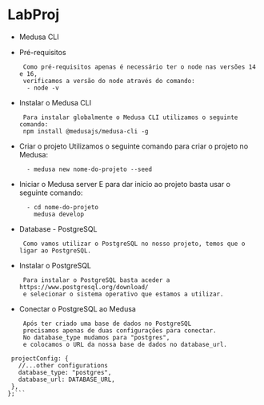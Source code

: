 # LabProj

 - Medusa CLI

 - Pré-requisitos

        Como pré-requisitos apenas é necessário ter o node nas versões 14 e 16, 
        verificamos a versão do node através do comando:
         - node -v

 - Instalar o Medusa CLI

        Para instalar globalmente o Medusa CLI utilizamos o seguinte comando:
        npm install @medusajs/medusa-cli -g


 - Criar o projeto
        Utilizamos o seguinte comando para criar o projeto no Medusa:

         - medusa new nome-do-projeto --seed


 - Iniciar o Medusa server 
        E para dar inicio ao projeto basta usar o seguinte comando:

         - cd nome-do-projeto
           medusa develop


 - Database - PostgreSQL

        Como vamos utilizar o PostgreSQL no nosso projeto, temos que o ligar ao PostgreSQL.

 - Instalar o PostgreSQL

        Para instalar o PostgreSQL basta aceder a https://www.postgresql.org/download/ 
        e selecionar o sistema operativo que estamos a utilizar.




 - Conectar o PostgreSQL ao Medusa

        Após ter criado uma base de dados no PostgreSQL 
        precisamos apenas de duas configurações para conectar.
        No database_type mudamos para "postgres",
        e colocamos o URL da nossa base de dados no database_url.

 ```module.exports = {
  projectConfig: {
    //...other configurations
    database_type: "postgres",
    database_url: DATABASE_URL,
  },
};```